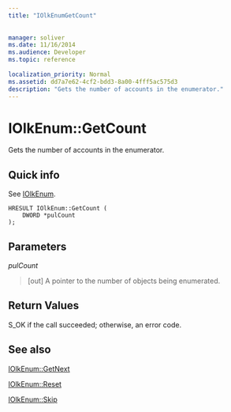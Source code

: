 ```yaml
---
title: "IOlkEnumGetCount"
 
 
manager: soliver
ms.date: 11/16/2014
ms.audience: Developer
ms.topic: reference
 
localization_priority: Normal
ms.assetid: dd7a7e62-4cf2-bdd3-8a00-4fff5ac575d3
description: "Gets the number of accounts in the enumerator."
---
```


# IOlkEnum::GetCount

Gets the number of accounts in the enumerator.
  
## Quick info

See [IOlkEnum](iolkenum.md).
  
```
HRESULT IOlkEnum::GetCount ( 
    DWORD *pulCount 
);

```

## Parameters

 _pulCount_
  
> [out] A pointer to the number of objects being enumerated.
    
## Return Values

S_OK if the call succeeded; otherwise, an error code.
  
## See also



[IOlkEnum::GetNext](iolkenum-getnext.md)
  
[IOlkEnum::Reset](iolkenum-reset.md)
  
[IOlkEnum::Skip](iolkenum-skip.md)

